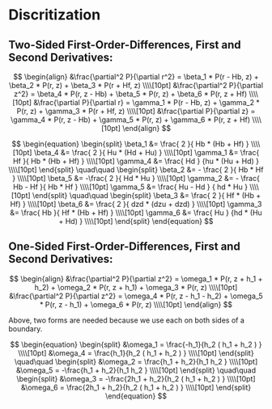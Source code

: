 # Discritization

## Two-Sided First-Order-Differences, First and Second Derivatives:

$$
\begin{align}
&\frac{\partial^2 P}{\partial r^2}  = \beta_1 * P(r - Hb, z) +  \beta_2 * P(r, z) +  \beta_3 * P(r + Hf, z) \\\\[10pt]  
&\frac{\partial^2 P}{\partial z^2}  =  \beta_4 * P(r, z - Hb) +  \beta_5 * P(r, z) +  \beta_6 * P(r, z + Hf) \\\\[10pt]  
&\frac{\partial P}{\partial r}  = \gamma_1 * P(r - Hb, z) + \gamma_2 * P(r, z)  + \gamma_3 * P(r + Hf, z) \\\\[10pt]  
&\frac{\partial P}{\partial z}  = \gamma_4 * P(r, z - Hb) + \gamma_5 * P(r, z)  + \gamma_6 * P(r, z + Hf) \\\\[10pt]  
\end{align} 
$$

$$
\begin{equation}
  \begin{split}
    \beta_1 &= \frac{ 2 }{ Hb * (Hb + Hf) } \\\\[10pt]
    \beta_4 &= \frac{ 2 }{ Hu * (Hd + Hu) } \\\\[10pt]
    \gamma_1 &= \frac{ Hf }{ Hb * (Hb + Hf) } \\\\[10pt]
    \gamma_4 &= \frac{ Hd } {hu * (Hu + Hd) } \\\\[10pt]
  \end{split}
\quad\quad
  \begin{split}
    \beta_2 &= - \frac{ 2 }{ Hb * Hf } \\\\[10pt]
    \beta_5 &= -\frac{ 2 }{ Hd * Hu } \\\\[10pt]
    \gamma_2 &= - \frac{ Hb - Hf }{ Hb * Hf } \\\\[10pt]
    \gamma_5 &= \frac{ Hu - Hd } { hd * Hu } \\\\[10pt]
  \end{split}
\quad\quad
\begin{split}
    \beta_3 &= \frac{ 2 }{ Hf * (Hb + Hf) } \\\\[10pt]
    \beta_6 &= \frac{ 2 }{ dzd * (dzu + dzd) } \\\\[10pt]
    \gamma_3 &= \frac{ Hb }{ Hf * (Hb + Hf) } \\\\[10pt]
    \gamma_6 &= \frac{ Hu } {hd * (Hu + Hd) } \\\\[10pt]
\end{split}
\end{equation}
$$

## One-Sided First-Order-Differences, First and Second Derivatives:

$$
\begin{align}
&\frac{\partial^2 P}{\partial z^2}  =  \omega_1 * P(r, z + h_1 + h_2) +  \omega_2 * P(r, z + h_1) +  \omega_3 * P(r, z) \\\\[10pt]  
&\frac{\partial^2 P}{\partial z^2}  =  \omega_4 * P(r, z - h_1 - h_2) +  \omega_5 * P(r, z - h_1) +  \omega_6 * P(r, z) \\\\[10pt]  
\end{align} 
$$

Above, two forms are needed because we use each on both sides of a boundary. 

$$
\begin{equation}
  \begin{split}
    &\omega_1 = \frac{-h_1}{h_2 ( h_1 + h_2 ) } \\\\[10pt]  
    &\omega_4 = \frac{h_1}{h_2 ( h_1 + h_2 ) } \\\\[10pt]  
  \end{split}
\quad\quad
  \begin{split}
    &\omega_2 = \frac{h_1 + h_2}{h_1 h_2 } \\\\[10pt]  
    &\omega_5 = -\frac{h_1 + h_2}{h_1 h_2  } \\\\[10pt]  
  \end{split}
\quad\quad
\begin{split}
    &\omega_3 = -\frac{2h_1 + h_2}{h_2 ( h_1 + h_2 ) } \\\\[10pt]  
    &\omega_6 = \frac{2h_1 + h_2}{h_2 ( h_1 + h_2 ) } \\\\[10pt]  
\end{split}
\end{equation}
$$
